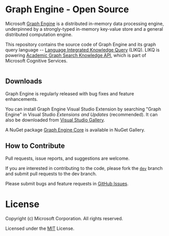 # Graph Engine - Open Source

Microsoft [Graph Engine](http://www.graphengine.io/) is a distributed
in-memory data processing engine, underpinned by a strongly-typed
in-memory key-value store and a general distributed computation
engine.

This repository contains the source code of Graph Engine and its graph
query language -- [Language Integrated Knowledge
Query](https://github.com/Microsoft/GraphEngine/tree/master/src/LIKQ)
(LIKQ). LIKQ is powering [Academic Graph Search Knowledge
API](https://www.microsoft.com/cognitive-services/en-us/Academic-Knowledge-API/documentation/GraphSearchMethod),
which is part of Microsoft Cognitive Services.

<img style="max-width: 100%;" alt="" src="https://www.graphengine.io/video/likq.video.pub.gif">

## Downloads

Graph Engine is regularly released with bug fixes and feature enhancements.

You can install Graph Engine Visual Studio Extension by searching
"Graph Engine" in Visual Studio _Extensions and Updates_
(recommended). It can also be downloaded from <a
href="https://visualstudiogallery.msdn.microsoft.com/12835dd2-2d0e-4b8e-9e7e-9f505bb909b8" target="_blank">Visual
Studio Gallery</a>.

A NuGet package <a
href="https://www.nuget.org/packages/GraphEngine.Core/"
target="_blank">Graph Engine Core</a> is available in NuGet Gallery.

## How to Contribute

Pull requests, issue reports, and suggestions are welcome.

If you are interested in contributing to the code, please fork the
[`dev`](https://github.com/microsoft/GraphEngine/tree/dev) branch and submit
pull requests to the dev branch.

Please submit bugs and feature requests in [GitHub Issues](https://github.com/Microsoft/GraphEngine/issues).

# License

Copyright (c) Microsoft Corporation. All rights reserved.

Licensed under the [MIT](LICENSE.md) License.